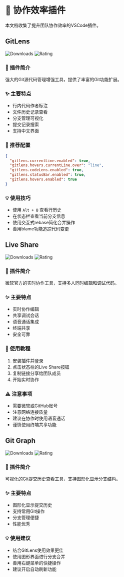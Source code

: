 # 🤝 协作效率插件

本文档收集了提升团队协作效率的VSCode插件。

## GitLens

![Downloads](https://img.shields.io/visual-studio-marketplace/d/eamodio.gitlens)
![Rating](https://img.shields.io/visual-studio-marketplace/r/eamodio.gitlens)

### 📝 插件简介
强大的Git源代码管理增强工具，提供了丰富的Git功能扩展。

### ✨ 主要特点
- 行内代码作者标注
- 文件历史记录查看
- 分支管理可视化
- 提交记录搜索
- 支持中文界面

### 🔧 推荐配置
```json
{
  "gitlens.currentLine.enabled": true,
  "gitlens.hovers.currentLine.over": "line",
  "gitlens.codeLens.enabled": true,
  "gitlens.statusBar.enabled": true,
  "gitlens.hovers.enabled": true
}
```

### 💡 使用技巧
- 使用 `Alt + B` 查看行历史
- 在状态栏查看当前分支信息
- 使用交互式rebase简化合并操作
- 善用blame功能追踪代码变更

## Live Share

![Downloads](https://img.shields.io/visual-studio-marketplace/d/MS-vsliveshare.vsliveshare)
![Rating](https://img.shields.io/visual-studio-marketplace/r/MS-vsliveshare.vsliveshare)

### 📝 插件简介
微软官方的实时协作工具，支持多人同时编辑和调试代码。

### ✨ 主要特点
- 实时协作编辑
- 共享调试会话
- 语音通话集成
- 终端共享
- 安全可靠

### 📖 使用教程
1. 安装插件并登录
2. 点击状态栏的Live Share按钮
3. 复制链接分享给团队成员
4. 开始实时协作

### ⚠️ 注意事项
- 需要微软或GitHub账号
- 注意网络连接质量
- 建议在协作时使用语音通话
- 谨慎使用终端共享功能

## Git Graph

![Downloads](https://img.shields.io/visual-studio-marketplace/d/mhutchie.git-graph)
![Rating](https://img.shields.io/visual-studio-marketplace/r/mhutchie.git-graph)

### 📝 插件简介
可视化的Git提交历史查看工具，支持图形化显示分支结构。

### ✨ 主要特点
- 图形化显示提交历史
- 支持常用Git操作
- 分支管理便捷
- 性能优秀

### 💡 使用建议
- 结合GitLens使用效果更佳
- 使用图形界面进行分支合并
- 善用右键菜单的快捷操作
- 建议开启自动刷新功能 